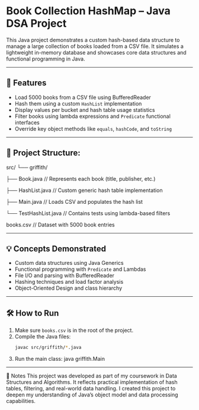 # Book Collection HashMap – Java DSA Project

This Java project demonstrates a custom hash-based data structure to manage a large collection of books loaded from a CSV file. It simulates a lightweight in-memory database and showcases core data structures and functional programming in Java.

---

## 🚀 Features

- Load 5000 books from a CSV file using BufferedReader
- Hash them using a custom `HashList` implementation
- Display values per bucket and hash table usage statistics
- Filter books using lambda expressions and `Predicate` functional interfaces
- Override key object methods like `equals`, `hashCode`, and `toString`

---

## 📂 Project Structure:
src/
└── griffith/

├── Book.java // Represents each book (title, publisher, etc.)

├── HashList.java // Custom generic hash table implementation

├── Main.java // Loads CSV and populates the hash list

└── TestHashList.java // Contains tests using lambda-based filters

books.csv // Dataset with 5000 book entries

---

## 💡 Concepts Demonstrated

- Custom data structures using Java Generics
- Functional programming with `Predicate` and Lambdas
- File I/O and parsing with BufferedReader
- Hashing techniques and load factor analysis
- Object-Oriented Design and class hierarchy

---

## 🛠 How to Run

1. Make sure `books.csv` is in the root of the project.
2. Compile the Java files:
   ```bash
   javac src/griffith/*.java
3. Run the main class:
     java griffith.Main

---   

📌 Notes
This project was developed as part of my coursework in Data Structures and Algorithms. It reflects practical implementation of hash tables, filtering, and real-world data handling. I created this project to deepen my understanding of Java’s object model and data processing capabilities.





